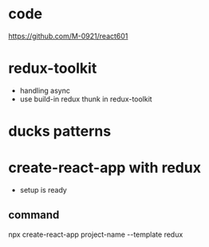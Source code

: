 # code

https://github.com/M-0921/react601

# redux-toolkit

- handling async
- use build-in redux thunk in redux-toolkit

# ducks patterns

# create-react-app with redux

- setup is ready

## command

npx create-react-app project-name --template redux
